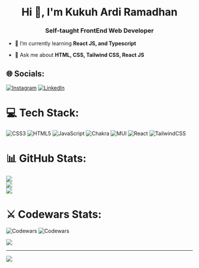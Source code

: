 <h1 align="center">Hi 👋, I'm Kukuh Ardi Ramadhan</h1>
<h3 align="center">Self-taught FrontEnd Web Developer</h3>

- 🌱 I’m currently learning **React JS, and Typescript**

- 💬 Ask me about **HTML, CSS, Tailwind CSS, React JS**

## 🌐 Socials:
[![Instagram](https://img.shields.io/badge/Instagram-%23E4405F.svg?logo=Instagram&logoColor=white)](https://instagram.com/kuh.rmdhn) [![LinkedIn](https://img.shields.io/badge/LinkedIn-%230077B5.svg?logo=linkedin&logoColor=white)](https://linkedin.com/in/kukuh-ardi-ramadhan) 

# 💻 Tech Stack:
![CSS3](https://img.shields.io/badge/css3-%231572B6.svg?style=for-the-badge&logo=css3&logoColor=white) ![HTML5](https://img.shields.io/badge/html5-%23E34F26.svg?style=for-the-badge&logo=html5&logoColor=white) ![JavaScript](https://img.shields.io/badge/javascript-%23323330.svg?style=for-the-badge&logo=javascript&logoColor=%23F7DF1E) ![Chakra](https://img.shields.io/badge/chakra-%234ED1C5.svg?style=for-the-badge&logo=chakraui&logoColor=white) ![MUI](https://img.shields.io/badge/MUI-%230081CB.svg?style=for-the-badge&logo=mui&logoColor=white) ![React](https://img.shields.io/badge/react-%2320232a.svg?style=for-the-badge&logo=react&logoColor=%2361DAFB) ![TailwindCSS](https://img.shields.io/badge/tailwindcss-%2338B2AC.svg?style=for-the-badge&logo=tailwind-css&logoColor=white)
# 📊 GitHub Stats:
![](https://github-readme-stats.vercel.app/api?username=kuhrmdhn&theme=tokyonight&hide_border=false&include_all_commits=false&count_private=false)<br/>
![](https://github-readme-streak-stats.herokuapp.com/?user=kuhrmdhn&theme=tokyonight&hide_border=false)<br/>
![](https://github-readme-stats.vercel.app/api/top-langs/?username=kuhrmdhn&theme=tokyonight&hide_border=false&include_all_commits=false&count_private=false&layout=compact)
# ⚔ Codewars Stats:
![Codewars](https://www.codewars.com/users/kuhrmdhn/badges/large)
![Codewars](https://github.r2v.ch/codewars?user=kuhrmdhn&stroke=COLOR)

![](https://quotes-github-readme.vercel.app/api?type=horizontal&theme=tokyonight)

---
[![](https://visitcount.itsvg.in/api?id=kuhrmdhn&icon=2&color=0)](https://visitcount.itsvg.in)

<!-- Proudly created with GPRM ( https://gprm.itsvg.in ) -->
